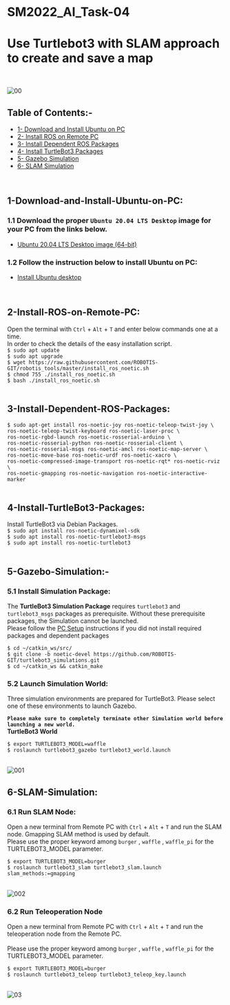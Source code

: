 # SM2022_AI_Task-04
# Use Turtlebot3 with SLAM approach to create and save a map
<br/>

![00](https://user-images.githubusercontent.com/101488769/183163488-bc7b9d45-897b-4728-9eeb-0e712f8fd050.gif)
<br/>

## Table of Contents:-
* [1- Download and Install Ubuntu on PC](#1-Download-and-Install-Ubuntu-on-PC)
* [2- Install ROS on Remote PC](#2-Install-ROS-on-Remote-PC)
* [3- Install Dependent ROS Packages](#3-Install-Dependent-ROS-Packages)
* [4- Install TurtleBot3 Packages](#4-Install-TurtleBot3-Packages)
* [5- Gazebo Simulation](#5-Gazebo-Simulation)
* [6- SLAM Simulation](#6-SLAM-Simulation)
 <br/>

## 1-Download-and-Install-Ubuntu-on-PC:
### 1.1 Download the proper `Ubuntu 20.04 LTS Desktop` image for your PC from the links below.
* [Ubuntu 20.04 LTS Desktop image (64-bit)](https://releases.ubuntu.com/20.04/)
### 1.2 Follow the instruction below to install Ubuntu on PC:
* [Install Ubuntu desktop](https://ubuntu.com/tutorials/install-ubuntu-desktop#1-overview)
 <br/>

## 2-Install-ROS-on-Remote-PC:
Open the terminal with `Ctrl` + `Alt` + `T` and enter below commands one at a time.<br/>
In order to check the details of the easy installation script.<br/>
`$ sudo apt update` <br/>
`$ sudo apt upgrade` <br/>
`$ wget https://raw.githubusercontent.com/ROBOTIS-GIT/robotis_tools/master/install_ros_noetic.sh` <br/>
`$ chmod 755 ./install_ros_noetic.sh`<br/>
`$ bash ./install_ros_noetic.sh`<br/>
<br/>

## 3-Install-Dependent-ROS-Packages:
`$ sudo apt-get install ros-noetic-joy ros-noetic-teleop-twist-joy \`<br/>
  `ros-noetic-teleop-twist-keyboard ros-noetic-laser-proc \`<br/>
  `ros-noetic-rgbd-launch ros-noetic-rosserial-arduino \`<br/>
  `ros-noetic-rosserial-python ros-noetic-rosserial-client \`<br/>
  `ros-noetic-rosserial-msgs ros-noetic-amcl ros-noetic-map-server \`<br/>
  `ros-noetic-move-base ros-noetic-urdf ros-noetic-xacro \`<br/>
  `ros-noetic-compressed-image-transport ros-noetic-rqt* ros-noetic-rviz \`<br/>
  `ros-noetic-gmapping ros-noetic-navigation ros-noetic-interactive-marker`<br/>
<br/>  

## 4-Install-TurtleBot3-Packages:
Install TurtleBot3 via Debian Packages.<br/>
`$ sudo apt install ros-noetic-dynamixel-sdk`<br/>
`$ sudo apt install ros-noetic-turtlebot3-msgs`<br/>
`$ sudo apt install ros-noetic-turtlebot3`<br/>
<br/>

## 5-Gazebo-Simulation:-
### 5.1 Install Simulation Package:
The <b>TurtleBot3 Simulation Package</b> requires `turtlebot3` and `turtlebot3_msgs` packages as prerequisite. Without these prerequisite packages, the Simulation cannot be launched.<br/>
Please follow the [PC Setup](https://emanual.robotis.com/docs/en/platform/turtlebot3/quick-start/) instructions if you did not install required packages and dependent packages<br/>

`$ cd ~/catkin_ws/src/` <br/>
`$ git clone -b noetic-devel https://github.com/ROBOTIS-GIT/turtlebot3_simulations.git`<br/>
`$ cd ~/catkin_ws && catkin_make`<br/>

### 5.2 Launch Simulation World:
Three simulation environments are prepared for TurtleBot3. Please select one of these environments to launch Gazebo.

<b>`Please make sure to completely terminate other Simulation world before launching a new world.`</b> <br/>
<b> TurtleBot3 World </b> <br/>

`$ export TURTLEBOT3_MODEL=waffle`<br/>
`$ roslaunch turtlebot3_gazebo turtlebot3_world.launch`<br/>
<br/>

![001](https://user-images.githubusercontent.com/101488769/183253606-f2ffca27-dc14-4280-abe4-5d2ec396f8df.png)
<br/>

## 6-SLAM-Simulation:
### 6.1 Run SLAM Node:
Open a new terminal from Remote PC with `Ctrl` + `Alt` + `T` and run the SLAM node. Gmapping SLAM method is used by default.<br/>
Please use the proper keyword among `burger` , `waffle` , `waffle_pi` for the TURTLEBOT3_MODEL parameter.<br/>

`$ export TURTLEBOT3_MODEL=burger`<br/>
`$ roslaunch turtlebot3_slam turtlebot3_slam.launch slam_methods:=gmapping`<br/>
<br/>

![002](https://user-images.githubusercontent.com/101488769/183254106-e2e0ef6f-f6f8-42e7-beb1-20b2c2385492.png)
<br/>

### 6.2 Run Teleoperation Node
Open a new terminal from Remote PC with `Ctrl` + `Alt` + `T` and run the teleoperation node from the Remote PC.<br/><br/>
Please use the proper keyword among `burger` , `waffle` , `waffle_pi` for the TURTLEBOT3_MODEL parameter.<br/>

`$ export TURTLEBOT3_MODEL=burger`<br/>
`$ roslaunch turtlebot3_teleop turtlebot3_teleop_key.launch`<br/>
<br/>

![03](https://user-images.githubusercontent.com/101488769/183254268-c071018e-238d-4295-a0da-a13191d9e55c.png)
<br/>
